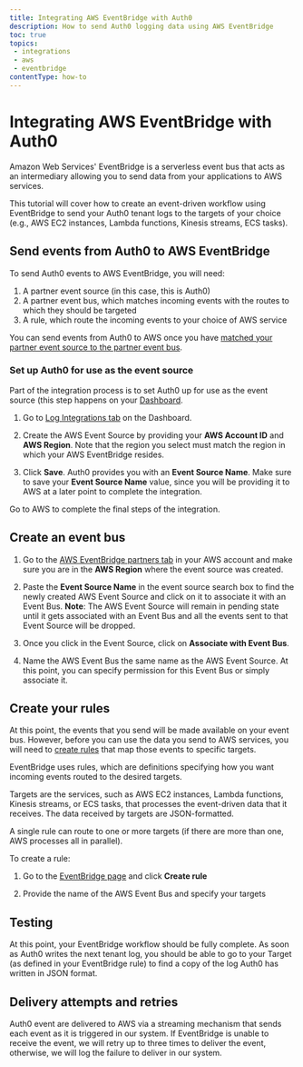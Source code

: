 ```yaml
---
title: Integrating AWS EventBridge with Auth0
description: How to send Auth0 logging data using AWS EventBridge
toc: true
topics:
 - integrations
 - aws
 - eventbridge
contentType: how-to
---
```

# Integrating AWS EventBridge with Auth0

Amazon Web Services' EventBridge is a serverless event bus that acts as an intermediary allowing you to send data from your applications to AWS services.

This tutorial will cover how to create an event-driven workflow using EventBridge to send your Auth0 tenant logs to the targets of your choice (e.g., AWS EC2 instances, Lambda functions, Kinesis streams, ECS tasks).

## Send events from Auth0 to AWS EventBridge

To send Auth0 events to AWS EventBridge, you will need:

1. A partner event source (in this case, this is Auth0)
2. A partner event bus, which matches incoming events with the routes to which they should be targeted
3. A rule, which route the incoming events to your choice of AWS service

You can send events from Auth0 to AWS once you have [matched your partner event source to the partner event bus](https://docs.aws.amazon.com/eventbridge/latest/userguide/create-partner-event-bus.html).

### Set up Auth0 for use as the event source

Part of the integration process is to set Auth0 up for use as the event source (this step happens on your [Dashboard](${manage_url}).

1. Go to [Log Integrations tab](https://manage.auth0.com/dashboard/us/{tenant}/amazon-eventbridge) on the Dashboard.

2. Create the AWS Event Source by providing your **AWS Account ID** and **AWS Region**. Note that the region you select must match the region in which your AWS EventBridge resides.

3. Click **Save**. Auth0 provides you with an **Event Source Name**. Make sure to save your **Event Source Name** value, since you will be providing it to AWS at a later point to complete the integration.

Go to AWS to complete the final steps of the integration.

## Create an event bus
1. Go to the [AWS EventBridge partners tab](https://console.aws.amazon.com/events/home?region=us-east-1#/partners) in your AWS account and make sure you are in the **AWS Region** where the event source was created.

2. Paste the **Event Source Name** in the event source search box to find the newly created AWS Event Source and click on it to associate it with an Event Bus.
**Note**: The AWS Event Source will remain in pending state until it gets associated with an Event Bus and all the events sent to that Event Source will be dropped.

3. Once you click in the Event Source, click on **Associate with Event Bus**.

4. Name the AWS Event Bus the same name as the AWS Event Source. At this point, you can specify permission for this Event Bus or simply associate it.


## Create your rules

At this point, the events that you send will be made available on your event bus. However, before you can use the data you send to AWS services, you will need to [create rules](https://docs.aws.amazon.com/eventbridge/latest/userguide/create-event-bus.html) that map those events to specific targets.

EventBridge uses rules, which are definitions specifying how you want incoming events routed to the desired targets. 

Targets are the services, such as AWS EC2 instances, Lambda functions, Kinesis streams, or ECS tasks, that processes the event-driven data that it receives. The data received by targets are JSON-formatted.

A single rule can route to one or more targets (if there are more than one, AWS processes all in parallel).

To create a rule:

1. Go to the [EventBridge page](https://console.aws.amazon.com/events/home?region=us-east-1#/) and click **Create rule**

2. Provide the name of the AWS Event Bus and specify your targets

## Testing

At this point, your EventBridge workflow should be fully complete. As soon as Auth0 writes the next tenant log, you should be able to go to your Target (as defined in your EventBridge rule) to find a copy of the log Auth0 has written in JSON format.

## Delivery attempts and retries

Auth0 event are delivered to AWS via a streaming mechanism that sends each event as it is triggered in our system. If EventBridge is unable to receive the event, we will retry up to three times to deliver the event, otherwise, we will log the failure to deliver in our system.
